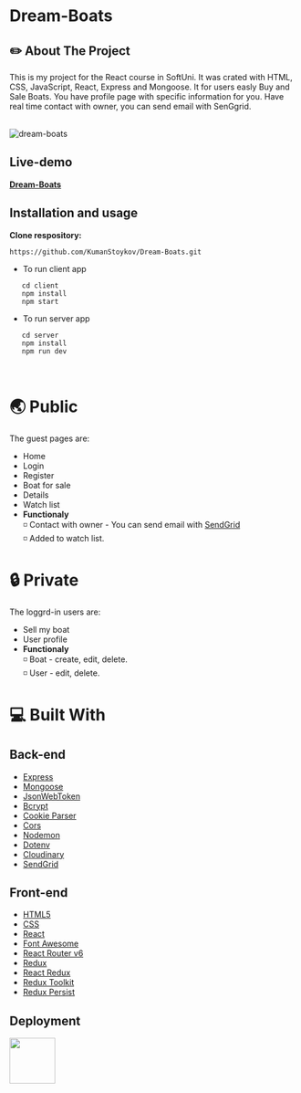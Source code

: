 # Dream-Boats

## :pencil2: About The Project

This is my project for the React course in SoftUni. It was crated with HTML, CSS, JavaScript, React, Express and Mongoose. It for users easly Buy and Sale Boats. You have profile page with specific information for you. Have real time contact with owner, you can send email with SenGgrid.

<br/>

<img alt="dream-boats" src="https://res.cloudinary.com/dyexk2s2s/image/upload/v1660390241/Screenshot_2022-08-13_132855_meu9y6.png" />

<br/>

## Live-demo

**[Dream-Boats](https://dream-boats.herokuapp.com/)**

## Installation and usage
 
**Clone respository:**
 
 ```
 https://github.com/KumanStoykov/Dream-Boats.git
 ```
 
 * To run client app
   <br/>
 ```
    cd client 
    npm install
    npm start
 ```
 * To run server app
    <br/>
 ```
    cd server
    npm install
    npm run dev
 ```
 
 <br/>

# :earth_asia: Public

The guest pages are:

* Home
* Login
* Register
* Boat for sale
* Details
* Watch list
* **Functionaly**
  <br/>
  :white_medium_small_square: Contact with owner - You can send email with    [SendGrid](https://sendgrid.com/)
    <br/>
  :white_medium_small_square: Added to watch list.

# :lock: Private

The loggrd-in users are:

* Sell my boat
* User profile
* **Functionaly**
  <br/>
  :white_medium_small_square: Boat - create, edit, delete.
    <br/>
  :white_medium_small_square: User - edit, delete.

# :computer:  Built With

## Back-end

- [Express](https://expressjs.com/)
- [Mongoose](https://mongoosejs.com/)
- [JsonWebToken](https://github.com/auth0/node-jsonwebtoken)
- [Bcrypt](https://github.com/kelektiv/node.bcrypt.js)
- [Cookie Parser](https://github.com/expressjs/cookie-parser)
- [Cors](https://github.com/expressjs/cors)
- [Nodemon](https://github.com/remy/nodemon)
- [Dotenv](https://github.com/motdotla/dotenv)
- [Cloudinary](https://github.com/cloudinary/cloudinary_npm)
- [SendGrid](https://sendgrid.com/)

## Front-end

- [HTML5](https://developer.mozilla.org/en-US/docs/Glossary/HTML5)
- [CSS](https://developer.mozilla.org/en-US/docs/Web/CSS)
- [React](https://reactjs.org/)
- [Font Awesome](https://fontawesome.com/v5.15/how-to-use/on-the-web/using-with/react)
- [React Router v6](https://reactrouter.com/)
- [Redux](https://redux.js.org/)
- [React Redux](https://react-redux.js.org/)
- [Redux Toolkit](https://redux-toolkit.js.org/)
- [Redux Persist](https://github.com/rt2zz/redux-persist)

## Deployment
<img width="80" src="https://raw.githubusercontent.com/ivangabriele/vscode-heroku/master/res/icon.png"/>

